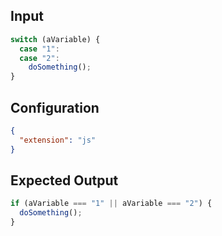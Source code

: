 
## Input
```javascript input
switch (aVariable) {
  case "1":
  case "2":
    doSomething();
}
```

## Configuration
```json configuration
{
  "extension": "js"
}
```

## Expected Output
```javascript expected output
if (aVariable === "1" || aVariable === "2") {
  doSomething();
}
```
